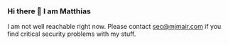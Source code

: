 ### Hi there 👋 I am Matthias
I am not well reachable right now. Please contact sec@mjmair.com if you find critical security problems with my stuff.
